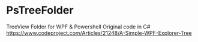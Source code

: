 # PsTreeFolder
TreeView Folder for WPF & Powershell
Original code in C#
https://www.codeproject.com/Articles/21248/A-Simple-WPF-Explorer-Tree
